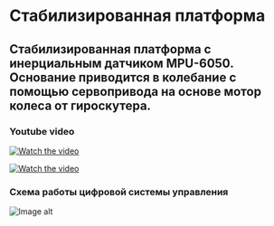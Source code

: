 # Стабилизированная платформа
## Стабилизированная платформа с инерциальным датчиком MPU-6050. Основание приводится в колебание с помощью сервопривода на основе мотор колеса от гироскутера.
### Youtube video ###

[![Watch the video](https://img.youtube.com/vi/-Q5NkLSsyHE/0.jpg)](https://www.youtube.com/watch?v=-Q5NkLSsyHE)


[![Watch the video](https://img.youtube.com/vi/sDWJxULtcOI/0.jpg)](https://www.youtube.com/watch?v=sDWJxULtcOI)


### Схема работы цифровой системы управления
![Image alt](https://github.com/ViktorAnchutin/Stabilized_platform/raw/master/pictures/image.png)
